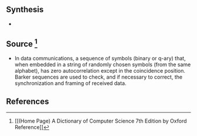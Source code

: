 ## Synthesis
- 
## Source [^1]
- In data communications, a sequence of symbols (binary or q-ary) that, when embedded in a string of randomly chosen symbols (from the same alphabet), has zero autocorrelation except in the coincidence position. Barker sequences are used to check, and if necessary to correct, the synchronization and framing of received data.
## References

[^1]: [[(Home Page) A Dictionary of Computer Science 7th Edition by Oxford Reference]]